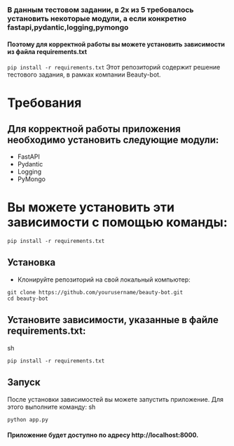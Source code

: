 ### В данным тестовом задании, в 2х из 5 требовалось установить некоторые модули, а если конкретно fastapi,pydantic,logging,pymongo
#### Поэтому для корректной работы вы можете установить зависимости из файла requirements.txt
```pip install -r requirements.txt```
Этот репозиторий содержит решение тестового задания, в рамках компании Beauty-bot.

# Требования
## Для корректной работы приложения необходимо установить следующие модули:

- FastAPI
- Pydantic
- Logging
- PyMongo

# Вы можете установить эти зависимости с помощью команды:
```
pip install -r requirements.txt
```
## Установка
- Клонируйте репозиторий на свой локальный компьютер:
```
git clone https://github.com/yourusername/beauty-bot.git
cd beauty-bot
```
## Установите зависимости, указанные в файле requirements.txt:
sh
```
pip install -r requirements.txt
```
## Запуск
После установки зависимостей вы можете запустить приложение. Для этого выполните команду:
sh
```
python app.py
```
#### Приложение будет доступно по адресу http://localhost:8000.
